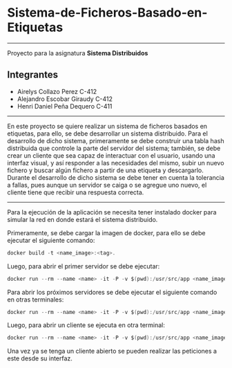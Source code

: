 # Sistema-de-Ficheros-Basado-en-Etiquetas

---

Proyecto para la asignatura **Sistema Distribuidos**

## Integrantes

- Airelys Collazo Perez C-412
- Alejandro Escobar Giraudy C-412
- Henri Daniel Peña Dequero C-411

---

En este proyecto se quiere realizar un sistema de ficheros basados en etiquetas, para ello,  se debe desarrollar un sistema distribuido. Para el desarrollo de dicho sistema, primeramente se debe construir una tabla hash distribuida que controle la parte del servidor del sistema; también, se debe crear un cliente que sea capaz de interactuar con el usuario, usando una interfaz visual, y así responder a las necesidades del mismo, subir un nuevo fichero y buscar algún fichero a partir de una etiqueta y descargarlo. Durante el desarrollo de dicho sistema se debe tener en cuenta la tolerancia a fallas, pues aunque un servidor se caiga o se agregue uno nuevo, el cliente tiene que recibir una respuesta correcta.

---

Para la ejecución de la aplicación se necesita tener instalado docker para simular la red en donde estará el sistema distribuido.

Primeramente, se debe cargar la imagen de docker, para ello se debe ejecutar el siguiente comando:

``` C
docker build -t <name_image>:<tag>.
```

Luego, para abrir el primer servidor se debe ejecutar:

``` C
docker run --rm --name <name> -it -P -v $(pwd):/usr/src/app <name_image>:<tag>
```

Para abrir los próximos servidores se debe ejecutar el siguiente comando en otras terminales:

``` C
docker run --rm --name <name> -it -P -v $(pwd):/usr/src/app <name_image>:<tag> --addr_known "<ip>:<puerto>"
```

Luego, para abrir un cliente se ejecuta en otra terminal:

``` C
docker run --rm --name <name> -it -P -v $(pwd):/usr/src/app <name_image>:<tag> --client
```

Una vez ya se tenga un cliente abierto se pueden realizar las peticiones a este desde su interfaz.
